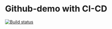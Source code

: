 # Github-demo with CI-CD

[![Build status](https://build.appcenter.ms/v0.1/apps/92de47a0-becb-4918-af6d-326093ab0d07/branches/dev/badge)](https://appcenter.ms)
